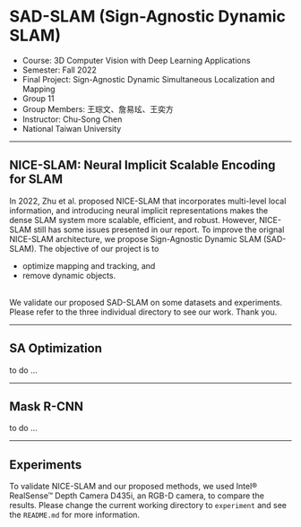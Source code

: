 # SAD-SLAM (Sign-Agnostic Dynamic SLAM)


* Course: 3D Computer Vision with Deep Learning Applications 
* Semester: Fall 2022
* Final Project: Sign-Agnostic Dynamic Simultaneous Localization and Mapping
* Group 11
* Group Members: 王琮文、詹易玹、王奕方
* Instructor: Chu-Song Chen
* National Taiwan University

---

## NICE-SLAM: Neural Implicit Scalable Encoding for SLAM
In 2022, Zhu et al. proposed NICE-SLAM that incorporates multi-level local information, 
and introducing neural implicit representations 
makes the dense SLAM system more scalable, efficient, and robust.
However, NICE-SLAM still has some issues presented in our report. 
To improve the orignal NICE-SLAM architecture, 
we propose Sign-Agnostic Dynamic SLAM (SAD-SLAM). 
The objective of our project is to 
* optimize mapping and tracking, and
* remove dynamic objects.
<br />
We validate our proposed SAD-SLAM on some datasets and experiments. 
Please refer to the three individual directory to see our work. 
Thank you. 

---

## SA Optimization
to do ...

---

## Mask R-CNN
to do ...

---

## Experiments
To validate NICE-SLAM and our proposed methods, we used Intel® RealSense™ Depth Camera D435i, an RGB-D camera, to compare the results. 
Please change the current working directory to ```experiment``` and see the ```README.md``` for more information. 
